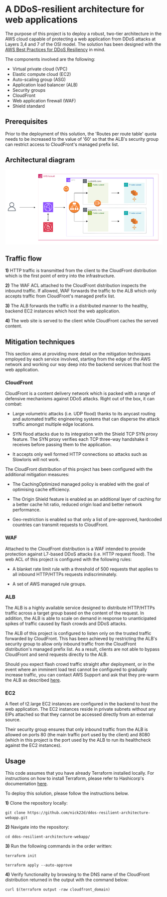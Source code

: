 # A DDoS-resilient architecture for web applications

The purpose of this project is to deploy a robust, two-tier architecture in the AWS cloud capable of protecting a web application from DDoS attacks at Layers 3,4 and 7 of the OSI model. The solution has been designed with the [AWS Best Practices for DDoS Resiliency](https://docs.aws.amazon.com/whitepapers/latest/aws-best-practices-ddos-resiliency/aws-best-practices-ddos-resiliency.html) in mind.

The components involved are the following:

* Virtual private cloud (VPC)
* Elastic compute cloud (EC2)
* Auto-scaling group (ASG)
* Application load balancer (ALB)
* Security groups
* CloudFront
* Web application firewall (WAF)
* Shield standard

## Prerequisites

Prior to the deployment of this solution, the 'Routes per route table' quota needs to be increased to the value of '60' so that the ALB's security group can restrict access to CloudFront's managed prefix list.

## Architectural diagram
![Diagram](images/diagram.png)

## Traffic flow

**1)** HTTP traffic is transmitted from the client to the CloudFront distribution which is the first point of entry into the infrastructure.

**2)** The WAF ACL attached to the CloudFront distribution inspects the inbound traffic. If allowed, WAF forwards the traffic to the ALB which only accepts traffic from CloudFront's managed prefix list.

**3)** The ALB forwards the traffic in a distributed manner to the healthy, backend EC2 instances which host the web application.

**4)** The web site is served to the client while CloudFront caches the served content.

## Mitigation techniques

This section aims at providing more detail on the mitigation techniques employed by each service involved, starting from the edge of the AWS network and working our way deep into the backend services that host the web application.

### CloudFront 

CloudFront is a content delivery network which is packed with a range of defensive mechanisms against DDoS attacks. Right out of the box, it can combat:

- Large volumetric attacks (i.e. UDP flood) thanks to its anycast routing and automated traffic engineering systems that can disperse the attack traffic amongst multiple edge locations.  
- SYN flood attacks due to its integration with the Shield TCP SYN proxy feature. The SYN proxy verifies each TCP three-way handshake it receives before passing them to the application. 

- It accepts only well formed HTTP connections so attacks such as Slowloris will not work.

The CloudFront distribution of this project has been configured with the additional mitigation measures:

- The CachingOptimized managed policy is enabled with the goal of  optimising cache efficiency.

- The Origin Shield feature is enabled as an additional layer of caching for a better cache hit ratio, reduced origin load and better network performance.

- Geo-restriction is enabled so that only a list of pre-approved, hardcoded countries can transmit requests to CloudFront.

### WAF

Attached to the CloudFront distribution is a WAF intended to provide protection against L7-based DDoS attacks (i.e. HTTP request flood). The web ACL of this project is configured with the following rules:

- A blanket rate limit rule with a threshold of 500 requests that applies to all inbound HTTP/HTTPs requests indiscriminately.

- A set of AWS managed rule groups.

### ALB

The ALB is a highly available service designed to distribute HTTP/HTTPs traffic across a target group based on the content of the request. In addition, the ALB is able to scale on demand in response to unanticipated spikes of traffic caused by flash crowds and DDoS attacks.

The ALB of this project is configured to listen only on the trusted traffic forwarded by CloudFront. This has been achieved by restricting the ALB's security group to allow only inbound traffic from the CloudFront distribution's managed prefix list. As a result, clients are not able to bypass CloudFront and send requests directly to the ALB.

Should you expect flash crowd traffic straight after deployment, or in the event where an imminent load test cannot be configured to gradually increase traffic, you can contact AWS Support and ask that they pre-warm the ALB as described [here](https://aws.amazon.com/articles/best-practices-in-evaluating-elastic-load-balancing/?sc_channel=sm&sc_campaign=Support&sc_publisher=TWITTER&sc_country=global&sc_geo=GLOBAL&sc_outcome=AWS%20Support&sc_content=Support&trk=Support&linkId=193246211#pre-warming).

### EC2

A fleet of t2.large EC2 instances are configured in the backend to host the web application. The EC2 instances reside in private subnets without any EIPs attached so that they cannot be accessed directly from an external source. 

Their security group ensures that only inbound traffic from the ALB is allowed on ports 80 (the main traffic port used by the client) and 8080 (which in this project is the port used by the ALB to run its healthcheck against the EC2 instances).

## Usage
This code assumes that you have already Terraform installed locally. For instructions on how to install Terraform, please refer to Hashicorp's documentation [here](https://developer.hashicorp.com/terraform/install).

To deploy this solution, please follow the instructions below.

**1)** Clone the repository locally:

```
git clone https://github.com/nick22d/ddos-resilient-architecture-webapp.git
```

**2)** Navigate into the repository:

```
cd ddos-resilient-architecture-webapp/
```

**3)** Run the following commands in the order written:

```
terraform init
```

```
terraform apply --auto-approve
```

**4)** Verify functionality by browsing to the DNS name of the CloudFront distribution returned in the output with the command below:

```
curl $(terraform output -raw cloudfront_domain)  
```  